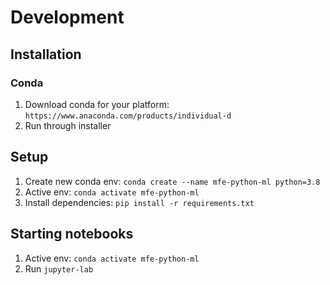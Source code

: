 # Development
## Installation
### Conda
1. Download conda for your platform: `https://www.anaconda.com/products/individual-d`
2. Run through installer 

## Setup
1. Create new conda env: `conda create --name mfe-python-ml python=3.8`
2. Active env: `conda activate mfe-python-ml`
3. Install dependencies: `pip install -r requirements.txt`

## Starting notebooks
1. Active env: `conda activate mfe-python-ml`
2. Run `jupyter-lab`
